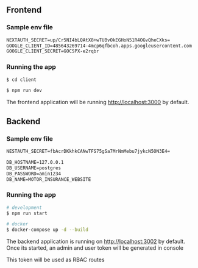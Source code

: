 ## Frontend

### Sample env file
```cmd
NEXTAUTH_SECRET=up/Cr5NI4bLQAtX8+wTUBvOkEGHoN51R4OGvQheCXks=
GOOGLE_CLIENT_ID=485643269714-4mcp6qfbcoh.apps.googleusercontent.com
GOOGLE_CLIENT_SECRET=GOCSPX-e2rqbr
```

### Running the app

```bash
$ cd client

$ npm run dev
```

The frontend application will be running [http://localhost:3000](http://localhost:3000) by default.

## Backend

### Sample env file
```cmd
NESTAUTH_SECRET=fbAcrDKkhkCANwTFS75gSa7MrNmMebu7jykcN5ON3E4=

DB_HOSTNAME=127.0.0.1
DB_USERNAME=postgres
DB_PASSWORD=amin1234
DB_NAME=MOTOR_INSURANCE_WEBSITE
```

### Running the app
```bash
# development
$ npm run start

# docker
$ docker-compose up -d --build
```

The backend application is running on [http://localhost:3002](http://localhost:3002) by default.
Once its started, an admin and user token will be generated in console

This token will be used as RBAC routes